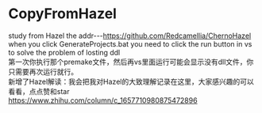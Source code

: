 # CopyFromHazel
study from Hazel the addr---https://github.com/Redcamellia/ChernoHazel  
when you click GenerateProjects.bat you need to click the run button in vs to solve the problem of losting ddl  
第一次你执行那个premake文件，然后再vs里面运行可能会显示没有dll文件，你只需要再次运行就行。  
新增了Hazel解读：我会把我对Hazel的大致理解记录在这里，大家感兴趣的可以看看，点点赞和star https://www.zhihu.com/column/c_1657710980875472896
